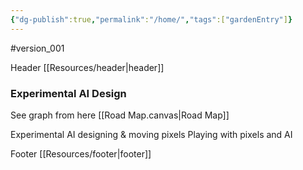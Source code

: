 ```yaml
---
{"dg-publish":true,"permalink":"/home/","tags":["gardenEntry"]}
---
```


#version_001

Header [[Resources/header\|header]]

### Experimental AI Design

See graph from here [[Road Map.canvas|Road Map]]

Experimental AI designing & moving pixels 
Playing with pixels and AI

Footer [[Resources/footer\|footer]]